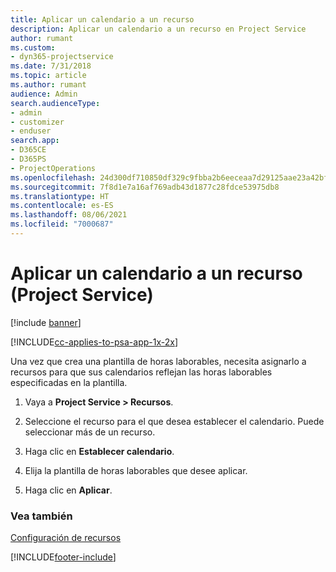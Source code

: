 ```yaml
---
title: Aplicar un calendario a un recurso
description: Aplicar un calendario a un recurso en Project Service
author: rumant
ms.custom:
- dyn365-projectservice
ms.date: 7/31/2018
ms.topic: article
ms.author: rumant
audience: Admin
search.audienceType:
- admin
- customizer
- enduser
search.app:
- D365CE
- D365PS
- ProjectOperations
ms.openlocfilehash: 24d300df710850df329c9fbba2b6eeceaa7d29125aae23a42bf3f2a94bed131a
ms.sourcegitcommit: 7f8d1e7a16af769adb43d1877c28fdce53975db8
ms.translationtype: HT
ms.contentlocale: es-ES
ms.lasthandoff: 08/06/2021
ms.locfileid: "7000687"
---
```

# <a name="apply-a-calendar-to-a-resource-project-service"></a>Aplicar un calendario a un recurso (Project Service)

[!include [banner](../includes/psa-now-project-operations.md)]

[!INCLUDE[cc-applies-to-psa-app-1x-2x](../includes/cc-applies-to-psa-app-1x-2x.md)]

Una vez que crea una plantilla de horas laborables, necesita asignarlo a recursos para que sus calendarios reflejan las horas laborables especificadas en la plantilla.  
  
1.  Vaya a **Project Service > Recursos**.  
  
2.  Seleccione el recurso para el que desea establecer el calendario. Puede seleccionar más de un recurso.  
  
3.  Haga clic en **Establecer calendario**.  
  
4.  Elija la plantilla de horas laborables que desee aplicar.  
  
5.  Haga clic en **Aplicar**.  
  
### <a name="see-also"></a>Vea también  
 [Configuración de recursos](../psa/set-up-resources.md)


[!INCLUDE[footer-include](../includes/footer-banner.md)]
